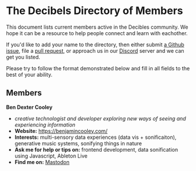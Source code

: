 # The Decibels Directory of Members

This document lists current members active in the Decibles community. We hope it can be a resource to help people connect and learn with eachother. 

If you'd like to add your name to the directory, then either submit [a Github issue](https://github.com/Decibels-Sonification/sonification-resources/issues), file a [pull request](https://github.com/Decibels-Sonification/sonification-resources/pulls), or approach us in our [Discord](http://decibels.community) server and we can get you listed.

Please try to follow the format demonstrated below and fill in all fields to the best of your ability.

## Members

**Ben Dexter Cooley** 
- *creative technologist and developer exploring new ways of seeing and experiencing information*
- **Website:** https://benjamincooley.com/
- **Interests:** multi-sensory data experiences (data vis + sonificaiton), generative music systems, sonifying things in nature
- **Ask me for help or tips on:** frontend development, data sonification using Javascript, Ableton Live
- **Find me on:** [Mastodon](https://vis.social/@bendexter)
